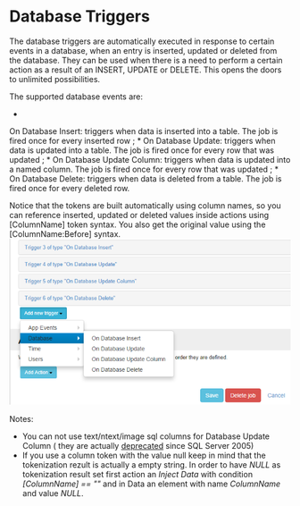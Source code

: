 # Database Triggers

The database triggers are automatically executed in response to certain events in a database, when an entry is inserted, updated or deleted from the database. They can be used when there is a need to perform a certain action as a result of an INSERT, UPDATE or DELETE. This opens the doors to unlimited possibilities.

The supported database events are:

* 
On Database Insert: triggers when data is inserted into a table. The job is fired once for every inserted row ; 
* 
On Database Update: triggers when data is updated into a table. The job is fired once for every row that was updated ;
* 
On Database Update Column: triggers when data is updated into a named column. The job is fired once for every row that was updated ;
* 
On Database Delete: triggers when data is deleted from a table. The job is fired once for every deleted row.

Notice that the tokens are built automatically using column names, so you can reference inserted, updated or deleted values inside actions using [ColumnName] token syntax. You also get the original value using the [ColumnName:Before] syntax.
![](database-triggers.png)

Notes:
* You can not use text/ntext/image sql columns for Database Update Column ( they are actually [deprecated](http://stackoverflow.com/a/1935709/443379) since SQL Server 2005)
* If you use a column token with the value null keep in mind that the tokenization rezult is actually a empty string. In order to have *NULL* as tokenization result set first action an *Inject Data* with condition *[ColumnName] == ""* and in Data an element with name *ColumnName* and value *NULL*.